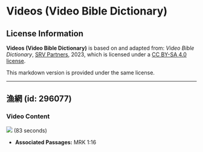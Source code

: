 # Videos (Video Bible Dictionary)

## License Information

**Videos (Video Bible Dictionary)** is based on and adapted from: _Video Bible Dictionary_, [SRV Partners](https://srvpartners.org/home/), 2023, which is licensed under a [CC BY-SA 4.0 license](https://creativecommons.org/licenses/by-sa/4.0/legalcode.en).

This markdown version is provided under the same license.



--------------------------------

## 漁網 (id: 296077)

### Video Content

[![](https://cdn.aquifer.bible/aquifer-content/resources/VideoBibleDictionary/Thumbnails/FishingNet.jpg)](https://cdn.aquifer.bible/aquifer-content/resources/VideoBibleDictionary/ENG/FishingNet.mp4) (83 seconds)

* **Associated Passages:** MRK 1:16

